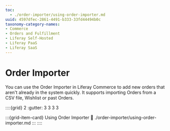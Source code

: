 ```yaml
---
toc:
  - ./order-importer/using-order-importer.md
uuid: 4597dfec-2861-4491-b333-33fd44494b0c
taxonomy-category-names:
- Commerce
- Orders and Fulfillment
- Liferay Self-Hosted
- Liferay PaaS
- Liferay SaaS
---
```

# Order Importer

You can use the Order Importer in Liferay Commerce to add new orders that aren't already in the system quickly. It supports importing Orders from a CSV file, Wishlist or past Orders.

::::{grid} 2
:gutter: 3 3 3 3

:::{grid-item-card} Using Order Importer
:link: ./order-importer/using-order-importer.md
:::
::::
